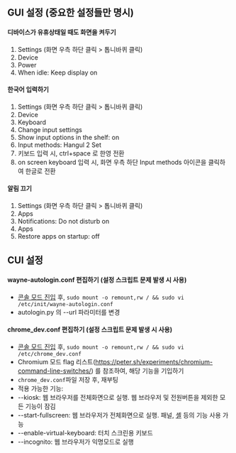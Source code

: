 ## GUI 설정 (중요한 설정들만 명시)
#### 디바이스가 유휴상태일 때도 화면을 켜두기
1. Settings (화면 우측 하단 클릭 > 톱니바퀴 클릭)
2. Device
3. Power
4. When idle: Keep display on
#### 한국어 입력하기
1. Settings (화면 우측 하단 클릭 > 톱니바퀴 클릭)
2. Device
3. Keyboard
4. Change input settings
5. Show input options in the shelf: on
6. Input methods: Hangul 2 Set
7. 키보드 입력 시, ctrl+space 로 한영 전환
8. on screen keyboard 입력 시, 화면 우측 하단 Input methods 아이콘을 클릭하여 한글로 전환
#### 알림 끄기
1. Settings (화면 우측 하단 클릭 > 톱니바퀴 클릭)
2. Apps
3. Notifications: Do not disturb on
4. Apps
5. Restore apps on startup: off

## CUI 설정

#### wayne-autologin.conf 편집하기 (설정 스크립트 문제 발생 시 사용)
- [콘솔 모드 진입](https://github.com/Wayne-Incorporated/wim-os/blob/main/docs/using_shell.md) 후, `sudo mount -o remount,rw / && sudo vi /etc/init/wayne-autologin.conf`
- autologin.py 의 --url 파라미터를 변경

#### chrome_dev.conf 편집하기 (설정 스크립트 문제 발생 시 사용)
- [콘솔 모드 진입](https://github.com/Wayne-Incorporated/wim-os/blob/main/docs/using_shell.md) 후, `sudo mount -o remount,rw / && sudo vi /etc/chrome_dev.conf`
- Chromium 모드 flag 리스트(https://peter.sh/experiments/chromium-command-line-switches/) 를 참조하여, 해당 기능을 기입하기
- `chrome_dev.conf`파일 저장 후, 재부팅
- 적용 가능한 기능:
- --kiosk: 웹 브라우저를 전체화면으로 실행. 웹 브라우저 및 전원버튼을 제외한 모든 기능이 잠김
- --start-fullscreen: 웹 브라우저가 전체화면으로 실행. 패널, [셸](https://github.com/wayne-incorporated/wim-os/blob/main/docs/%EC%85%B8%20%EC%82%AC%EC%9A%A9%ED%95%98%EA%B8%B0.md) 등의 기능 사용 가능
- --enable-virtual-keyboard: 터치 스크린용 키보드
- --incognito: 웹 브라우저가 익명모드로 실행
